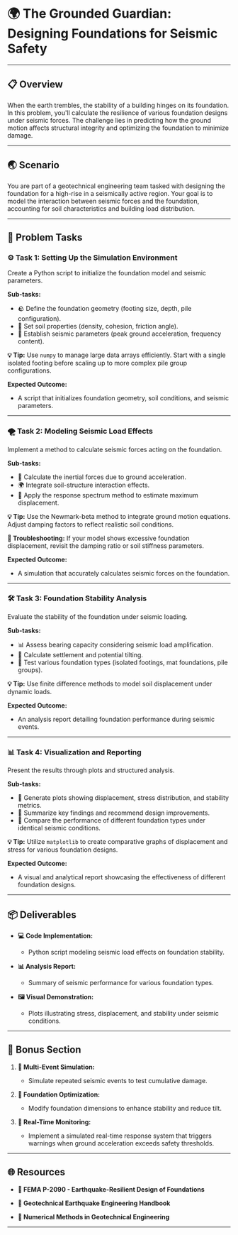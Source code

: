 # 🌍 The Grounded Guardian: Designing Foundations for Seismic Safety

---

## 📋 Overview
When the earth trembles, the stability of a building hinges on its foundation. In this problem, you'll calculate the resilience of various foundation designs under seismic forces. The challenge lies in predicting how the ground motion affects structural integrity and optimizing the foundation to minimize damage.

---

## 🌏 Scenario
You are part of a geotechnical engineering team tasked with designing the foundation for a high-rise in a seismically active region. Your goal is to model the interaction between seismic forces and the foundation, accounting for soil characteristics and building load distribution.

---

## 📝 Problem Tasks

### ⚙️ Task 1: Setting Up the Simulation Environment
Create a Python script to initialize the foundation model and seismic parameters.

**Sub-tasks:**
- 🪨 Define the foundation geometry (footing size, depth, pile configuration).
- 🌱 Set soil properties (density, cohesion, friction angle).
- 🌊 Establish seismic parameters (peak ground acceleration, frequency content).

**💡 Tip:**
Use `numpy` to manage large data arrays efficiently. Start with a single isolated footing before scaling up to more complex pile group configurations.

**Expected Outcome:**
- A script that initializes foundation geometry, soil conditions, and seismic parameters.

---

### 🌪️ Task 2: Modeling Seismic Load Effects
Implement a method to calculate seismic forces acting on the foundation.

**Sub-tasks:**
- 📐 Calculate the inertial forces due to ground acceleration.
- 🌍 Integrate soil-structure interaction effects.
- 📝 Apply the response spectrum method to estimate maximum displacement.

**💡 Tip:**
Use the Newmark-beta method to integrate ground motion equations. Adjust damping factors to reflect realistic soil conditions.

**🔧 Troubleshooting:**
If your model shows excessive foundation displacement, revisit the damping ratio or soil stiffness parameters.

**Expected Outcome:**
- A simulation that accurately calculates seismic forces on the foundation.

---

### 🛠️ Task 3: Foundation Stability Analysis
Evaluate the stability of the foundation under seismic loading.

**Sub-tasks:**
- 📊 Assess bearing capacity considering seismic load amplification.
- 📝 Calculate settlement and potential tilting.
- 🧱 Test various foundation types (isolated footings, mat foundations, pile groups).

**💡 Tip:**
Use finite difference methods to model soil displacement under dynamic loads.

**Expected Outcome:**
- An analysis report detailing foundation performance during seismic events.

---

### 📊 Task 4: Visualization and Reporting
Present the results through plots and structured analysis.

**Sub-tasks:**
- 🌟 Generate plots showing displacement, stress distribution, and stability metrics.
- 📝 Summarize key findings and recommend design improvements.
- 📂 Compare the performance of different foundation types under identical seismic conditions.

**💡 Tip:**
Utilize `matplotlib` to create comparative graphs of displacement and stress for various foundation designs.

**Expected Outcome:**
- A visual and analytical report showcasing the effectiveness of different foundation designs.

---

## 📦 Deliverables
- **💻 Code Implementation:**
  - Python script modeling seismic load effects on foundation stability.

- **📊 Analysis Report:**
  - Summary of seismic performance for various foundation types.

- **🖼️ Visual Demonstration:**
  - Plots illustrating stress, displacement, and stability under seismic conditions.

---

## 🎁 Bonus Section
1. **🌋 Multi-Event Simulation:**
   - Simulate repeated seismic events to test cumulative damage.

2. **🧠 Foundation Optimization:**
   - Modify foundation dimensions to enhance stability and reduce tilt.

3. **🔄 Real-Time Monitoring:**
   - Implement a simulated real-time response system that triggers warnings when ground acceleration exceeds safety thresholds.

---

## 🌐 Resources

- **🔗 FEMA P-2090 - Earthquake-Resilient Design of Foundations**  

- **🔗 Geotechnical Earthquake Engineering Handbook**  

- **🔗 Numerical Methods in Geotechnical Engineering**  

---
